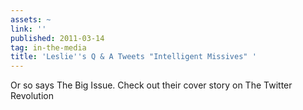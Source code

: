 ```yaml
---
assets: ~
link: ''
published: 2011-03-14
tag: in-the-media
title: 'Leslie''s Q & A Tweets "Intelligent Missives" '
---
```

Or so says The Big Issue. Check out their cover story on The Twitter Revolution